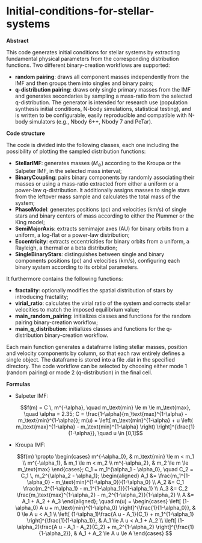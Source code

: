 # Initial-conditions-for-stellar-systems

**Abstract**

This code generates initial conditions for stellar systems by extracting fundamental physical parameters from the corresponding distribution functions. Two different binary-creation workflows are supported:
* **random pairing**: draws all component masses independently from the IMF and then groups them into singles and binary pairs;
* **q-distribution pairing**: draws only single primary masses from the IMF and generates secondaries by sampling a mass-ratio from the selected q-distribution.
The generator is intended for research use (population synthesis initial conditions, N-body simulations, statistical testing), and is written to be configurable, easily reproducible and compatible with N-body simulators (e.g., Nbody 6++, Nbody 7 and PeTar).

**Code structure**

The code is divided into the following classes, each one including the possibility of plotting the sampled distribution functions:

* **StellarIMF**: generates masses ($M_\odot$) according to the Kroupa or the Salpeter IMF, in the selected mass interval;
* **BinaryCoupling**: pairs binary components by randomly associating their masses or using a mass-ratio extracted from either a uniform or a power-law q-distribution. It additionally assigns masses to single stars from the leftover mass sample and calculates the total mass of the system;
* **PhaseModel**: generates positions (pc) and velocities (km/s) of single stars and binary centers of mass according to either the Plummer or the King model;
* **SemiMajorAxis**: extracts semimajor axes (AU) for binary orbits from a uniform, a log-flat or a power-law distribution;
* **Eccentricity**: extracts eccentricities for binary orbits from a uniform, a Rayleigh, a thermal or a beta distribution;
* **SingleBinaryStars**: distinguishes between single and binary components positions (pc) and velocities (km/s), configuring each binary system according to its orbital parameters.

It furthermore contains the following functions:

* **fractality**: optionally modifies the spatial distribution of stars by introducing fractality;
* **virial_ratio**: calculates the virial ratio of the system and corrects stellar velocities to match the imposed equilibrium value;
* **main_random_pairing**: initializes classes and functions for the random pairing binary-creation workflow;
* **main_q_distribution**: initializes classes and functions for the q-distribution binary-creation workflow.

Each main function generates a dataframe listing stellar masses, position and velocity components by column, so that each raw entirely defines a single object. The dataframe is stored into a file .dat in the specified directory.
The code workflow can be selected by choosing either mode 1 (random pairing) or mode 2 (q-distribution) in the final cell.

**Formulas**

* Salpeter IMF:
  ```math
  f(m) = C \, m^{-\alpha}, \quad m_\text{min} \le m \le m_\text{max}, \quad \alpha = 2.35; 
  C = \frac{1-\alpha}{m_\text{max}^{1-\alpha} - m_\text{min}^{1-\alpha}}; 
  m(u) = \left[ m_\text{min}^{1-\alpha} + u \left( m_\text{max}^{1-\alpha} - m_\text{min}^{1-\alpha} \right) \right]^{\frac{1}{1-\alpha}}, \quad u \in [0,1]
* Kroupa IMF:
   ```math
  f(m) \propto
  \begin{cases} 
  m^{-\alpha_0}, & m_\text{min} \le m < m_1 \\
  m^{-\alpha_1}, & m_1 \le m < m_2 \\
  m^{-\alpha_2}, & m_2 \le m \le m_\text{max}
  \end{cases}; 
  C_1 = m_1^{\alpha_1 - \alpha_0}, \quad C_2 = C_1 \, m_2^{\alpha_2 - \alpha_1}; 
  \begin{aligned}
  A_1 &= \frac{m_1^{1-\alpha_0} - m_\text{min}^{1-\alpha_0}}{1-\alpha_0} \\
  A_2 &= C_1 \frac{m_2^{1-\alpha_1} - m_1^{1-\alpha_1}}{1-\alpha_1} \\
  A_3 &= C_2 \frac{m_\text{max}^{1-\alpha_2} - m_2^{1-\alpha_2}}{1-\alpha_2} \\
  A &= A_1 + A_2 + A_3
  \end{aligned}; \quad
  m(u) =
  \begin{cases}
  \left[ (1-\alpha_0) A u + m_\text{min}^{1-\alpha_0} \right]^{\frac{1}{1-\alpha_0}}, & 0 \le A u < A_1 \\
  \left[ (1-\alpha_1)\frac{A u - A_1}{C_1} + m_1^{1-\alpha_1} \right]^{\frac{1}{1-\alpha_1}}, & A_1 \le A u < A_1 + A_2 \\
  \left[ (1-\alpha_2)\frac{A u - A_1 - A_2}{C_2} + m_2^{1-\alpha_2} \right]^{\frac{1}{1-\alpha_2}}, & A_1 + A_2 \le A u \le A
  \end{cases}





